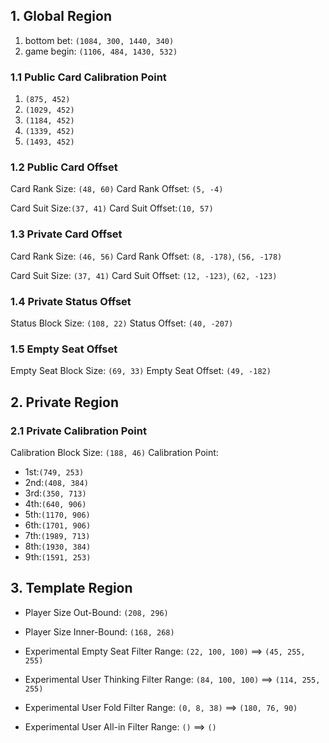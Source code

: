 ## 1. Global Region
1. bottom bet: `(1084, 300, 1440, 340)`
2. game begin: `(1106, 484, 1430, 532)`

### 1.1 Public Card Calibration Point
1. `(875, 452)`
2. `(1029, 452)`
3. `(1184, 452)`
4. `(1339, 452)`
5. `(1493, 452)`

### 1.2 Public Card Offset
Card Rank Size: `(48, 60)`
Card Rank Offset: `(5, -4)`

Card Suit Size:`(37, 41)`
Card Suit Offset:`(10, 57)`

<!-- ### 1.2 Public Card Character
Card Character Size: `(52, 60)`
1. `(878, 448, 930, 508)`
2. `(1032, 448, 1084, 508)`
3. `(1188, 448, 1240, 508)`
4. `(1342, 448, 1394, 508)`
5. `(1498, 448, 1550, 508)`
### 1.2 Public Card Color
Card Color Size: `(40, 44)`
1. `(883, 507, 923, 551)`
2. `(1038, 507, 1078, 551)`
3. `(1192, 507, 1232, 551)`
4. `(1347, 507, 1387, 551)`
5. `(1501, 507, 1541, 551)` -->

### 1.3 Private Card Offset
Card Rank Size: `(46, 56)`
Card Rank Offset: `(8, -178)`, `(56, -178)`

Card Suit Size: `(37, 41)`
Card Suit Offset: `(12, -123)`, `(62, -123)`

### 1.4 Private Status Offset
Status Block Size: `(108, 22)`
Status Offset: `(40, -207)`

### 1.5 Empty Seat Offset
Empty Seat Block Size: `(69, 33)`
Empty Seat Offset: `(49, -182)`


## 2. Private Region
### 2.1 Private Calibration Point
Calibration Block Size: `(188, 46)`
Calibration Point:
- 1st:`(749, 253)`
- 2nd:`(408, 384)`
- 3rd:`(350, 713)`
- 4th:`(640, 906)`
- 5th:`(1170, 906)`
- 6th:`(1701, 906)`
- 7th:`(1989, 713)`
- 8th:`(1930, 384)`
- 9th:`(1591, 253)`

## 3. Template Region
- Player Size Out-Bound: `(208, 296)`
- Player Size Inner-Bound: `(168, 268)`

- Experimental Empty Seat Filter Range: `(22, 100, 100)` ==> `(45, 255, 255)`
- Experimental User Thinking Filter Range: `(84, 100, 100)` ==> `(114, 255, 255)`
- Experimental User Fold Filter Range: `(0, 8, 38)` ==> `(180, 76, 90)`
- Experimental User All-in Filter Range: `()` ==> `()`
